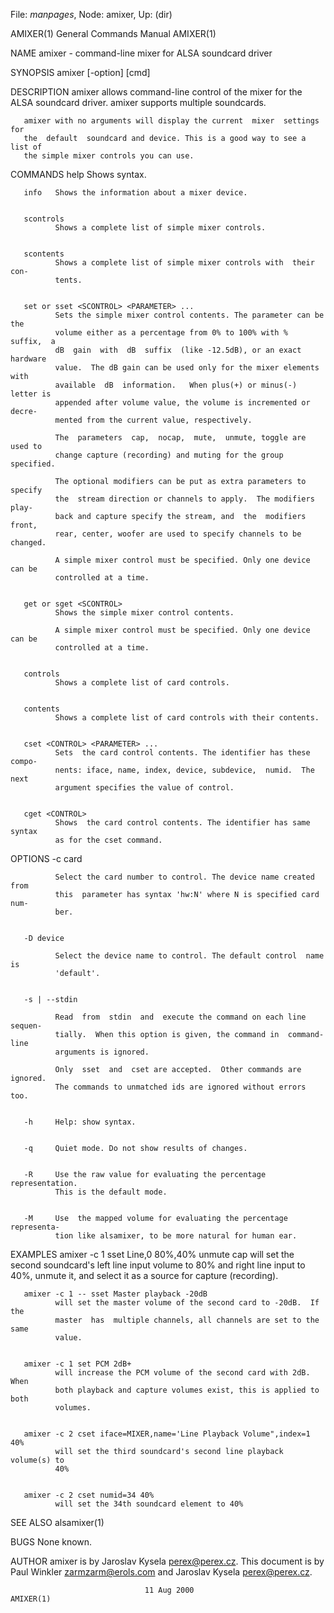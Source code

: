 File: *manpages*,  Node: amixer,  Up: (dir)

AMIXER(1)                   General Commands Manual                  AMIXER(1)



NAME
       amixer - command-line mixer for ALSA soundcard driver

SYNOPSIS
       amixer [-option] [cmd]

DESCRIPTION
       amixer  allows command-line control of the mixer for the ALSA soundcard
       driver.  amixer supports multiple soundcards.

       amixer with no arguments will display the current  mixer  settings  for
       the  default  soundcard and device. This is a good way to see a list of
       the simple mixer controls you can use.


COMMANDS
       help   Shows syntax.


       info   Shows the information about a mixer device.


       scontrols
              Shows a complete list of simple mixer controls.


       scontents
              Shows a complete list of simple mixer controls with  their  con-
              tents.


       set or sset <SCONTROL> <PARAMETER> ...
              Sets the simple mixer control contents. The parameter can be the
              volume either as a percentage from 0% to 100% with %  suffix,  a
              dB  gain  with  dB  suffix  (like -12.5dB), or an exact hardware
              value.  The dB gain can be used only for the mixer elements with
              available  dB  information.   When plus(+) or minus(-) letter is
              appended after volume value, the volume is incremented or decre-
              mented from the current value, respectively.

              The  parameters  cap,  nocap,  mute,  unmute, toggle are used to
              change capture (recording) and muting for the group specified.

              The optional modifiers can be put as extra parameters to specify
              the  stream direction or channels to apply.  The modifiers play-
              back and capture specify the stream, and  the  modifiers  front,
              rear, center, woofer are used to specify channels to be changed.

              A simple mixer control must be specified. Only one device can be
              controlled at a time.


       get or sget <SCONTROL>
              Shows the simple mixer control contents.

              A simple mixer control must be specified. Only one device can be
              controlled at a time.


       controls
              Shows a complete list of card controls.


       contents
              Shows a complete list of card controls with their contents.


       cset <CONTROL> <PARAMETER> ...
              Sets  the card control contents. The identifier has these compo-
              nents: iface, name, index, device, subdevice,  numid.  The  next
              argument specifies the value of control.


       cget <CONTROL>
              Shows  the card control contents. The identifier has same syntax
              as for the cset command.


OPTIONS
       -c card

              Select the card number to control. The device name created  from
              this  parameter has syntax 'hw:N' where N is specified card num-
              ber.


       -D device

              Select the device name to control. The default control  name  is
              'default'.


       -s | --stdin

              Read  from  stdin  and  execute the command on each line sequen-
              tially.  When this option is given, the command in  command-line
              arguments is ignored.

              Only  sset  and  cset are accepted.  Other commands are ignored.
              The commands to unmatched ids are ignored without errors too.


       -h     Help: show syntax.


       -q     Quiet mode. Do not show results of changes.


       -R     Use the raw value for evaluating the percentage  representation.
              This is the default mode.


       -M     Use  the mapped volume for evaluating the percentage representa-
              tion like alsamixer, to be more natural for human ear.


EXAMPLES
       amixer -c 1 sset Line,0 80%,40% unmute cap
              will set the second soundcard's left line input  volume  to  80%
              and  right  line  input  to  40%,  unmute it, and select it as a
              source for capture (recording).


       amixer -c 1 -- sset Master playback -20dB
              will set the master volume of the second card to -20dB.  If  the
              master  has  multiple channels, all channels are set to the same
              value.


       amixer -c 1 set PCM 2dB+
              will increase the PCM volume of the second card with 2dB.   When
              both playback and capture volumes exist, this is applied to both
              volumes.


       amixer -c 2 cset iface=MIXER,name='Line Playback Volume",index=1 40%
              will set the third soundcard's second line playback volume(s) to
              40%


       amixer -c 2 cset numid=34 40%
              will set the 34th soundcard element to 40%


SEE ALSO
        alsamixer(1)


BUGS
       None known.


AUTHOR
       amixer  is  by  Jaroslav  Kysela <perex@perex.cz>.  This document is by
       Paul Winkler <zarmzarm@erols.com> and Jaroslav Kysela <perex@perex.cz>.



                                  11 Aug 2000                        AMIXER(1)
